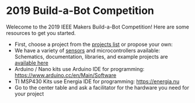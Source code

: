 # 2019 Build-a-Bot Competition
Welecome to the 2019 IEEE Makers Build-a-Bot Competition! Here are some resources to get you started.

- First, choose a project from the [projects list][projects] or propose your own:
- We have a variety of [sensors][sensors] and microcontrollers available: Schematics, documentation, libraries, and example projects are [available here][elegoo]
- Arduino / Nano kits use Arduino IDE for programming: https://www.arduino.cc/en/Main/Software
- TI MSP430 Kits use Energia IDE for programming: https://energia.nu
- Go to the center table and ask a facilitator for the hardware you need for your project


[projects]: https://github.com/ieee-uh-makers/build-a-bot/tree/master/Projects
[elegoo]: https://github.com/ieee-uh-makers/elegoo-sensor-kit
[sensors]: https://github.com/ieee-uh-makers/build-a-bot/blob/master/Projects/Sensors.md
[ieeearduino]: https://github.com/ieee-uh-makers/build-a-bot/tree/master/IEEE-Arduino
